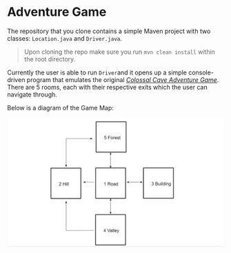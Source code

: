 # Adventure Game
The repository that you clone contains a simple Maven project with two classes: `Location.java` and `Driver.java`.

> Upon cloning the repo make sure you run `mvn clean install` within the root directory.

Currently the user is able to run `Driver`and it opens up a simple console-driven program that emulates the original [*Colossal Cave Adventure Game*](https://en.wikipedia.org/wiki/Colossal_Cave_Adventure).  There are 5 rooms, each with their respective exits which the user can navigate through.  

Below is a diagram of the Game Map:

<img src="https://raw.githubusercontent.com/sophiagavrila/adventure-game/main/img/image.png" width="800px">

<br>
